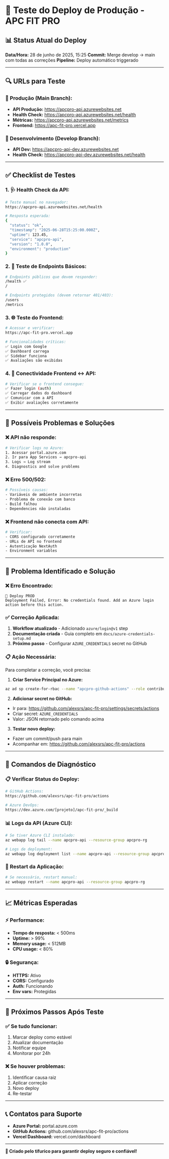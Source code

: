 # 🧪 Teste do Deploy de Produção - APC FIT PRO

## 📊 Status Atual do Deploy

**Data/Hora:** 28 de junho de 2025, 15:25
**Commit:** Merge develop → main com todas as correções
**Pipeline:** Deploy automático triggerado

---

## 🔍 URLs para Teste

### **🎯 Produção (Main Branch):**
- **API Produção:** https://apcpro-api.azurewebsites.net
- **Health Check:** https://apcpro-api.azurewebsites.net/health  
- **Métricas:** https://apcpro-api.azurewebsites.net/metrics
- **Frontend:** https://apc-fit-pro.vercel.app

### **🚀 Desenvolvimento (Develop Branch):**
- **API Dev:** https://apcpro-api-dev.azurewebsites.net
- **Health Check:** https://apcpro-api-dev.azurewebsites.net/health

---

## ✅ Checklist de Testes

### **1. 🩺 Health Check da API:**
```bash
# Teste manual no navegador:
https://apcpro-api.azurewebsites.net/health

# Resposta esperada:
{
  "status": "ok",
  "timestamp": "2025-06-28T15:25:00.000Z",
  "uptime": 123.45,
  "service": "apcpro-api",
  "version": "1.0.0",
  "environment": "production"
}
```

### **2. 🔐 Teste de Endpoints Básicos:**
```bash
# Endpoints públicos que devem responder:
/health ✅
/

# Endpoints protegidos (devem retornar 401/403):
/users
/metrics
```

### **3. 🌐 Teste do Frontend:**
```bash
# Acessar e verificar:
https://apc-fit-pro.vercel.app

# Funcionalidades críticas:
✅ Login com Google
✅ Dashboard carrega
✅ Sidebar funciona
✅ Avaliações são exibidas
```

### **4. 🔗 Conectividade Frontend ↔ API:**
```bash
# Verificar se o frontend consegue:
✅ Fazer login (auth)
✅ Carregar dados do dashboard
✅ Comunicar com a API
✅ Exibir avaliações corretamente
```

---

## 🚨 Possíveis Problemas e Soluções

### **❌ API não responde:**
```bash
# Verificar logs no Azure:
1. Acessar portal.azure.com
2. Ir para App Services → apcpro-api
3. Logs → Log stream
4. Diagnostics and solve problems
```

### **❌ Erro 500/502:**
```bash
# Possíveis causas:
- Variáveis de ambiente incorretas
- Problema de conexão com banco
- Build falhou
- Dependencies não instaladas
```

### **❌ Frontend não conecta com API:**
```bash
# Verificar:
- CORS configurado corretamente
- URLs de API no frontend
- Autenticação NextAuth
- Environment variables
```

---

## 🚨 Problema Identificado e Solução

### **❌ Erro Encontrado:**
```
🎯 Deploy PROD
Deployment Failed, Error: No credentials found. Add an Azure login action before this action.
```

### **✅ Correção Aplicada:**
1. **Workflow atualizado** - Adicionado `azure/login@v1` step
2. **Documentação criada** - Guia completo em `docs/azure-credentials-setup.md`
3. **Próximo passo** - Configurar `AZURE_CREDENTIALS` secret no GitHub

### **📋 Ação Necessária:**
Para completar a correção, você precisa:

1. **Criar Service Principal no Azure:**
```bash
az ad sp create-for-rbac --name "apcpro-github-actions" --role contributor --scopes /subscriptions/[SUBSCRIPTION_ID]/resourceGroups/apcpro-rg --sdk-auth
```

2. **Adicionar secret no GitHub:**
- Ir para: https://github.com/alexsrs/apc-fit-pro/settings/secrets/actions
- Criar secret: `AZURE_CREDENTIALS`
- Valor: JSON retornado pelo comando acima

3. **Testar novo deploy:**
- Fazer um commit/push para main
- Acompanhar em: https://github.com/alexsrs/apc-fit-pro/actions

---

## 🔧 Comandos de Diagnóstico

### **📋 Verificar Status do Deploy:**
```bash
# GitHub Actions:
https://github.com/alexsrs/apc-fit-pro/actions

# Azure DevOps:
https://dev.azure.com/[projeto]/apc-fit-pro/_build
```

### **📊 Logs da API (Azure CLI):**
```bash
# Se tiver Azure CLI instalado:
az webapp log tail --name apcpro-api --resource-group apcpro-rg

# Logs de deployment:
az webapp log deployment list --name apcpro-api --resource-group apcpro-rg
```

### **🔄 Restart da Aplicação:**
```bash
# Se necessário, restart manual:
az webapp restart --name apcpro-api --resource-group apcpro-rg
```

---

## 📈 Métricas Esperadas

### **⚡ Performance:**
- **Tempo de resposta:** < 500ms
- **Uptime:** > 99%
- **Memory usage:** < 512MB
- **CPU usage:** < 80%

### **🔒 Segurança:**
- **HTTPS:** Ativo
- **CORS:** Configurado
- **Auth:** Funcionando
- **Env vars:** Protegidas

---

## 🎯 Próximos Passos Após Teste

### **✅ Se tudo funcionar:**
1. Marcar deploy como estável
2. Atualizar documentação
3. Notificar equipe
4. Monitorar por 24h

### **❌ Se houver problemas:**
1. Identificar causa raiz
2. Aplicar correção
3. Novo deploy
4. Re-testar

---

## 📞 Contatos para Suporte

- **Azure Portal:** portal.azure.com
- **GitHub Actions:** github.com/alexsrs/apc-fit-pro/actions
- **Vercel Dashboard:** vercel.com/dashboard

---

**🤖 Criado pelo tifurico para garantir deploy seguro e confiável!**
